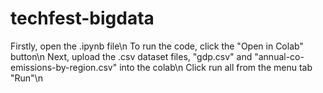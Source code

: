 # techfest-bigdata

Firstly, open the .ipynb file\n
To run the code, click the "Open in Colab" button\n
Next, upload the .csv dataset files, "gdp.csv" and "annual-co-emissions-by-region.csv" into the colab\n
Click run all from the menu tab "Run"\n
